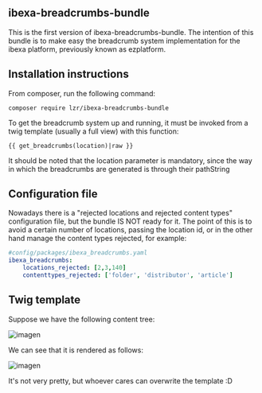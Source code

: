 
## ibexa-breadcrumbs-bundle

This is the first version of ibexa-breadcrumbs-bundle. The intention of this bundle is to make easy the breadcrumb system implementation for the ibexa platform, previously known as ezplatform.



## Installation instructions

From composer, run the following command:

    composer require lzr/ibexa-breadcrumbs-bundle

To get the breadcrumb system up and running, it must be invoked from a twig template (usually a full view) with this function:

```twig
{{ get_breadcrumbs(location)|raw }}
```
    

It should be noted that the location parameter is mandatory, since the way in which the breadcrumbs are generated is through their pathString



## Configuration file
Nowadays there is a "rejected locations and rejected content types" configuration file, but the bundle IS NOT ready for it. The point of this is to avoid a certain number of locations, passing the location id, or in the other hand manage the content types rejected, for example:
```yaml
#config/packages/ibexa_breadcrumbs.yaml
ibexa_breadcrumbs:
    locations_rejected: [2,3,140]
    contenttypes_rejected: ['folder', 'distributor', 'article']
```



## Twig template
Suppose we have the following content tree:

![imagen](https://user-images.githubusercontent.com/23119890/142036588-3b976f86-361a-4292-9f1f-17075ba0790e.png)

We can see that it is rendered as follows:

![imagen](https://user-images.githubusercontent.com/23119890/142036902-9b3434c5-ebd1-4cc3-a289-e8fdfa57994a.png)

It's not very pretty, but whoever cares can overwrite the template :D



